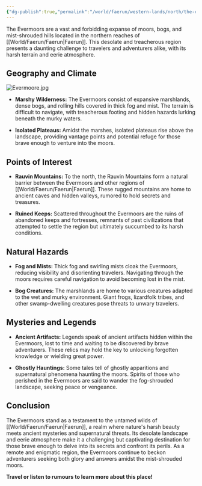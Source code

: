```yaml
---
{"dg-publish":true,"permalink":"/world/faerun/western-lands/north/the-evermoors/"}
---
```


The Evermoors are a vast and forbidding expanse of moors, bogs, and mist-shrouded hills located in the northern reaches of [[World/Faerun/Faerun\|Faerun]]. This desolate and treacherous region presents a daunting challenge to travelers and adventurers alike, with its harsh terrain and eerie atmosphere.
## Geography and Climate

![Evermoore.jpg](/img/user/Images/Locations/North/Evermoore.jpg)

- **Marshy Wilderness:** The Evermoors consist of expansive marshlands, dense bogs, and rolling hills covered in thick fog and mist. The terrain is difficult to navigate, with treacherous footing and hidden hazards lurking beneath the murky waters.
  
- **Isolated Plateaus:** Amidst the marshes, isolated plateaus rise above the landscape, providing vantage points and potential refuge for those brave enough to venture into the moors.

## Points of Interest

- **Rauvin Mountains:** To the north, the Rauvin Mountains form a natural barrier between the Evermoors and other regions of [[World/Faerun/Faerun\|Faerun]]. These rugged mountains are home to ancient caves and hidden valleys, rumored to hold secrets and treasures.

- **Ruined Keeps:** Scattered throughout the Evermoors are the ruins of abandoned keeps and fortresses, remnants of past civilizations that attempted to settle the region but ultimately succumbed to its harsh conditions.

## Natural Hazards

- **Fog and Mists:** Thick fog and swirling mists cloak the Evermoors, reducing visibility and disorienting travelers. Navigating through the moors requires careful navigation to avoid becoming lost in the mist.

- **Bog Creatures:** The marshlands are home to various creatures adapted to the wet and murky environment. Giant frogs, lizardfolk tribes, and other swamp-dwelling creatures pose threats to unwary travelers.

## Mysteries and Legends

- **Ancient Artifacts:** Legends speak of ancient artifacts hidden within the Evermoors, lost to time and waiting to be discovered by brave adventurers. These relics may hold the key to unlocking forgotten knowledge or wielding great power.

- **Ghostly Hauntings:** Some tales tell of ghostly apparitions and supernatural phenomena haunting the moors. Spirits of those who perished in the Evermoors are said to wander the fog-shrouded landscape, seeking peace or vengeance.

## Conclusion

The Evermoors stand as a testament to the untamed wilds of [[World/Faerun/Faerun\|Faerun]], a realm where nature's harsh beauty meets ancient mysteries and supernatural threats. Its desolate landscape and eerie atmosphere make it a challenging but captivating destination for those brave enough to delve into its secrets and confront its perils. As a remote and enigmatic region, the Evermoors continue to beckon adventurers seeking both glory and answers amidst the mist-shrouded moors.

**Travel or listen to rumours to learn more about this place!**